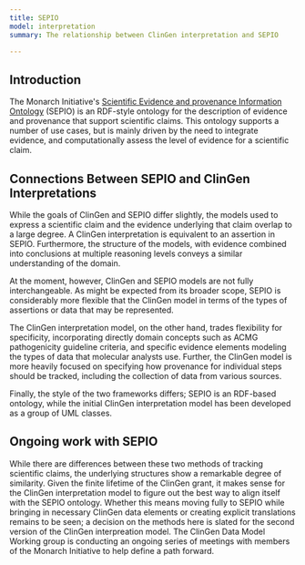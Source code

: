 ```yaml
---
title: SEPIO
model: interpretation
summary: The relationship between ClinGen interpretation and SEPIO

---
```


Introduction
------------

The Monarch Initiative's [Scientific Evidence and provenance Information Ontology](https://github.com/monarch-initiative/SEPIO-ontology) (SEPIO) is an RDF-style ontology for the description of evidence and provenance that support scientific claims.  This ontology supports a number of use cases, but is mainly driven by the need to integrate evidence, and computationally assess the level of evidence for a scientific claim.


Connections Between SEPIO and ClinGen Interpretations
-----------------------------------------------------

While the goals of ClinGen and SEPIO differ slightly, the models used to express a scientific claim and the evidence underlying that claim overlap to a large degree.  A ClinGen interpretation is equivalent to an assertion in SEPIO.  Furthermore, the structure of the models, with evidence combined into conclusions at multiple reasoning levels conveys a similar understanding of the domain.

At the moment, however, ClinGen and SEPIO models are not fully interchangeable.  As might be expected from its broader scope, SEPIO is considerably more flexible that the ClinGen model in terms of the types of assertions or data that may be represented.

The ClinGen interpretation model, on the other hand, trades flexibility for specificity, incorporating directly domain concepts such as ACMG pathogenicity guideline criteria, and specific evidence elements modeling the types of data that molecular analysts use.  Further, the ClinGen model is more heavily focused on specifying how provenance for individual steps should be tracked, including the collection of data from various sources.

Finally, the style of the two frameworks differs; SEPIO is an RDF-based ontology, while the initial ClinGen interpretation model has been developed as a group of UML classes.

Ongoing work with SEPIO
-----------------------

While there are differences between these two methods of tracking scientific claims, the underlying structures show a remarkable degree of similarity.   Given the finite lifetime of the ClinGen grant, it makes sense for the ClinGen interpretation model  to figure out the best way to align itself with the SEPIO ontology.  Whether this means moving fully to SEPIO while bringing in necessary ClinGen data elements or creating explicit translations remains to be seen; a decision on the methods here is slated for the second version of the ClinGen interpreation model.   The ClinGen Data Model Working group is conducting an ongoing series of meetings with members of the Monarch Initiative to help define a path forward.
